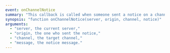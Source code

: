 ```yaml
---
event: onChannelNotice
summary: "This callback is called when someone sent a notice on a channel."
synopsis: "function onChannelNotice(server, origin, channel, notice)"
arguments:
  - "server, the current server,"
  - "origin, the one who sent the notice,"
  - "channel, the target channel,"
  - "message, the notice message."
---
```

